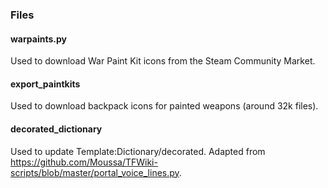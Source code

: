 ### Files

#### warpaints.py

Used to download War Paint Kit icons from the Steam Community Market.

#### export_paintkits

Used to download backpack icons for painted weapons (around 32k files).

#### decorated_dictionary

Used to update Template:Dictionary/decorated. Adapted from https://github.com/Moussa/TFWiki-scripts/blob/master/portal_voice_lines.py.